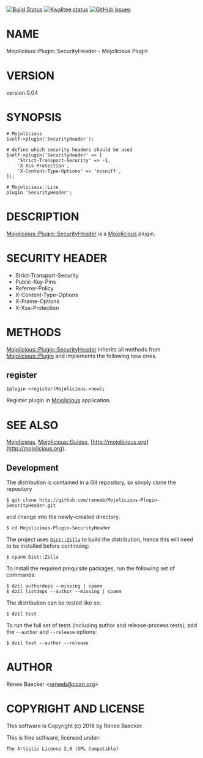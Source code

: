[![Build Status](https://travis-ci.org/reneeb/Mojolicious-Plugin-SecurityHeader.svg?branch=master)](https://travis-ci.org/reneeb/Mojolicious-Plugin-SecurityHeader)
[![Kwalitee status](http://cpants.cpanauthors.org/dist/Mojolicious-Plugin-SecurityHeader.png)](http://cpants.charsbar.org/dist/overview/Mojolicious-Plugin-SecurityHeader)
[![GitHub issues](https://img.shields.io/github/issues/reneeb/Mojolicious-Plugin-SecurityHeader.svg)](https://github.com/reneeb/Mojolicious-Plugin-SecurityHeader/issues)

# NAME

Mojolicious::Plugin::SecurityHeader - Mojolicious Plugin

# VERSION

version 0.04

# SYNOPSIS

    # Mojolicious
    $self->plugin('SecurityHeader');

    # define which security headers should be used
    $self->plugin('SecurityHeader' => [
        'Strict-Transport-Security' => -1,
        'X-Xss-Protection',
        'X-Content-Type-Options' => 'nosniff',
    ]);

    # Mojolicious::Lite
    plugin 'SecurityHeader';

# DESCRIPTION

[Mojolicious::Plugin::SecurityHeader](https://metacpan.org/pod/Mojolicious::Plugin::SecurityHeader) is a [Mojolicious](https://metacpan.org/pod/Mojolicious) plugin.

# SECURITY HEADER

- Strict-Transport-Security
- Public-Key-Pins
- Referrer-Policy 
- X-Content-Type-Options
- X-Frame-Options
- X-Xss-Protection

# METHODS

[Mojolicious::Plugin::SecurityHeader](https://metacpan.org/pod/Mojolicious::Plugin::SecurityHeader) inherits all methods from
[Mojolicious::Plugin](https://metacpan.org/pod/Mojolicious::Plugin) and implements the following new ones.

## register

    $plugin->register(Mojolicious->new);

Register plugin in [Mojolicious](https://metacpan.org/pod/Mojolicious) application.

# SEE ALSO

[Mojolicious](https://metacpan.org/pod/Mojolicious), [Mojolicious::Guides](https://metacpan.org/pod/Mojolicious::Guides), [http://mojolicious.org](http://mojolicious.org).



## Development

The distribution is contained in a Git repository, so simply clone the
repository

```
$ git clone http://github.com/reneeb/Mojolicious-Plugin-SecurityHeader.git
```

and change into the newly-created directory.

```
$ cd Mojolicious-Plugin-SecurityHeader
```

The project uses [`Dist::Zilla`](https://metacpan.org/pod/Dist::Zilla) to
build the distribution, hence this will need to be installed before
continuing:

```
$ cpanm Dist::Zilla
```

To install the required prequisite packages, run the following set of
commands:

```
$ dzil authordeps --missing | cpanm
$ dzil listdeps --author --missing | cpanm
```

The distribution can be tested like so:

```
$ dzil test
```

To run the full set of tests (including author and release-process tests),
add the `--author` and `--release` options:

```
$ dzil test --author --release
```

# AUTHOR

Renee Baecker &lt;reneeb@cpan.org>

# COPYRIGHT AND LICENSE

This software is Copyright (c) 2018 by Renee Baecker.

This is free software, licensed under:

    The Artistic License 2.0 (GPL Compatible)
